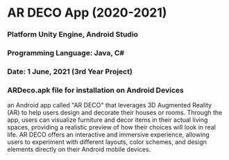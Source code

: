# AR DECO App (2020-2021)

### Platform Unity Engine, Android Studio
### Programming Language: Java, C#
### Date: 1 June, 2021 (3rd Year Project)
### ARDeco.apk file for installation on Android Devices


an Android app called "AR DECO" that leverages 3D Augmented Reality (AR) to help users design and decorate their houses or rooms. Through the app, users can visualize furniture and decor items in their actual living spaces, providing a realistic preview of how their choices will look in real life. AR DECO offers an interactive and immersive experience, allowing users to experiment with different layouts, color schemes, and design elements directly on their Android mobile devices.


